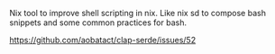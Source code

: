 
Nix tool to improve shell scripting in nix. Like nix sd to compose bash snippets and some common practices for bash.

https://github.com/aobatact/clap-serde/issues/52
